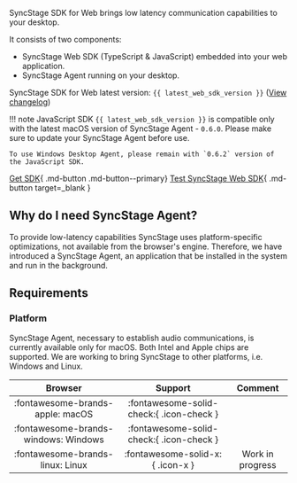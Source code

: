 SyncStage SDK for Web brings low latency communication capabilities to your desktop.

It consists of two components:

* SyncStage Web SDK (TypeScript & JavaScript) embedded into your web application.
* SyncStage Agent running on your desktop.

SyncStage SDK for Web latest version: `{{ latest_web_sdk_version }}` ([View changelog](changelog.md))

!!! note
    JavaScript SDK `{{ latest_web_sdk_version }}` is compatible only with the latest macOS version of SyncStage Agent - `0.6.0`. Please make sure to update your SyncStage Agent before use.
    
    To use Windows Desktop Agent, please remain with `0.6.2` version of the JavaScript SDK.

[Get SDK](quickstart.md){ .md-button .md-button--primary}
[Test SyncStage Web SDK](https://github.com/opensesamemedia/syncstage-sdk-npm-package-tester){ .md-button target=_blank }

## Why do I need SyncStage Agent?

To provide low-latency capabilities SyncStage uses platform-specific optimizations, not available from the browser's engine. Therefore, we have introduced a SyncStage Agent, an application that be installed in the system and run in the background.

## Requirements

### Platform

SyncStage Agent, necessary to establish audio communications, is currently available only for macOS. Both Intel and Apple chips are supported. We are working to bring SyncStage to other platforms, i.e. Windows and Linux.

| Browser                              | Support                                            |       Comment             |
| :----------------------------------: | :------------------------------------------------: | :-----------------------: |
| :fontawesome-brands-apple: macOS     |  :fontawesome-solid-check:{ .icon-check }          |                           |
| :fontawesome-brands-windows: Windows |  :fontawesome-solid-check:{ .icon-check }          |                           |
| :fontawesome-brands-linux: Linux     |  :fontawesome-solid-x:{ .icon-x }                  |   Work in progress        |
